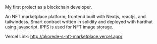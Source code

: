 My first project as a blockchain developer.

An NFT marketplace platform, frontend built with Nextjs, reactjs, and tailwindcss. Smart contract written in solidity and deployed with hardhat using javascript. IPFS is used for NFT image storage.

Vercel Link: http://akorede-s-nft-marketplace.vercel.app/
